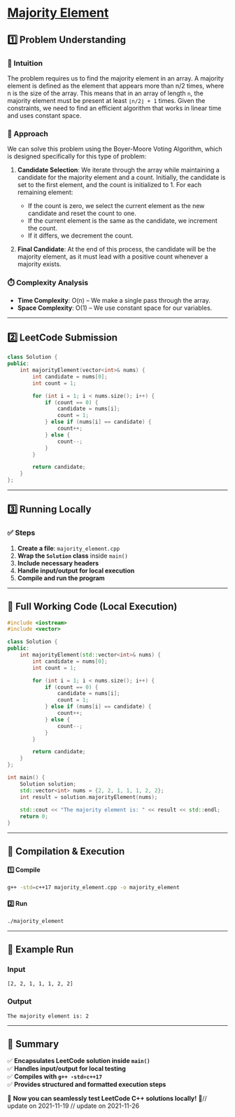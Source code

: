 # **[Majority Element](https://leetcode.com/problems/majority-element/description/)**  

## **1️⃣ Problem Understanding**  
### **📌 Intuition**  
The problem requires us to find the majority element in an array. A majority element is defined as the element that appears more than n/2 times, where n is the size of the array. This means that in an array of length `n`, the majority element must be present at least `⌊n/2⌋ + 1` times. Given the constraints, we need to find an efficient algorithm that works in linear time and uses constant space.

### **🚀 Approach**  
We can solve this problem using the Boyer-Moore Voting Algorithm, which is designed specifically for this type of problem:

1. **Candidate Selection**: We iterate through the array while maintaining a candidate for the majority element and a count. Initially, the candidate is set to the first element, and the count is initialized to 1. For each remaining element:
   - If the count is zero, we select the current element as the new candidate and reset the count to one.
   - If the current element is the same as the candidate, we increment the count.
   - If it differs, we decrement the count.

2. **Final Candidate**: At the end of this process, the candidate will be the majority element, as it must lead with a positive count whenever a majority exists.

### **⏱️ Complexity Analysis**  
- **Time Complexity**: O(n) – We make a single pass through the array.
- **Space Complexity**: O(1) – We use constant space for our variables.

---  

## **2️⃣ LeetCode Submission**  
```cpp
class Solution {
public:
    int majorityElement(vector<int>& nums) {
        int candidate = nums[0];
        int count = 1;

        for (int i = 1; i < nums.size(); i++) {
            if (count == 0) {
                candidate = nums[i];
                count = 1;
            } else if (nums[i] == candidate) {
                count++;
            } else {
                count--;
            }
        }

        return candidate;
    }
};  
```  

---  

## **3️⃣ Running Locally**  
### **✅ Steps**  
1. **Create a file**: `majority_element.cpp`  
2. **Wrap the `Solution` class** inside `main()`  
3. **Include necessary headers**  
4. **Handle input/output for local execution**  
5. **Compile and run the program**  

---  

## **📝 Full Working Code (Local Execution)**  
```cpp
#include <iostream>
#include <vector>

class Solution {
public:
    int majorityElement(std::vector<int>& nums) {
        int candidate = nums[0];
        int count = 1;

        for (int i = 1; i < nums.size(); i++) {
            if (count == 0) {
                candidate = nums[i];
                count = 1;
            } else if (nums[i] == candidate) {
                count++;
            } else {
                count--;
            }
        }

        return candidate;
    }
};

int main() {
    Solution solution;
    std::vector<int> nums = {2, 2, 1, 1, 1, 2, 2};
    int result = solution.majorityElement(nums);
    
    std::cout << "The majority element is: " << result << std::endl;
    return 0;
}
```  

---  

## **🔧 Compilation & Execution**  
#### **1️⃣ Compile**  
```bash
g++ -std=c++17 majority_element.cpp -o majority_element
```  

#### **2️⃣ Run**  
```bash
./majority_element
```  

---  

## **🎯 Example Run**  
### **Input**  
```
[2, 2, 1, 1, 1, 2, 2]
```  
### **Output**  
```
The majority element is: 2
```  

---  

## **📌 Summary**  
✅ **Encapsulates LeetCode solution inside `main()`**  
✅ **Handles input/output for local testing**  
✅ **Compiles with `g++ -std=c++17`**  
✅ **Provides structured and formatted execution steps**  

🚀 **Now you can seamlessly test LeetCode C++ solutions locally!** 🚀// update on 2021-11-19
// update on 2021-11-26
